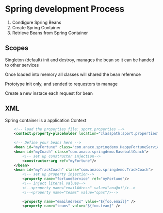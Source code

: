 # Spring development Process

1. Condigure Spring Beans
2. Create Spring Container
3. Retrieve Beans from Spring Container

## Scopes

Singleton (default)
	init and destroy, manages the bean so it can be handed to other services

Once loaded into memory all classes will shared the bean reference

Prototype
	init only, and sended to requestors to manage

Create a new instace each request for bean

## XML
Spring container is a application Context
````xml
	<!-- load the properties file: sport.properties -->
	<context:property-placeholder location="classpath:sport.properties"/>
	
    <!-- Define your beans here -->
    <bean id="myFortune" class="com.anaco.springdemo.HappyFortuneService">	</bean>
    <bean id="myCoach" class="com.anaco.springdemo.BaseballCoach">
		<!-- set up constructor injection-->
		<constructor-arg ref="myFortune"/>
	</bean>
	<bean id="myTrackCoach" class="com.anaco.springdemo.TrackCoach">	
		<!-- set up property injection-->
		<property name="fortuneService" ref="myFortune"/>
		<!-- inject literal values-->
		<!--<property name="emailAdress" value="ana@oi"/>-->
		<!--<property name="teams" value="opas"/>-->
		
		<property name="emailAdress" value="${foo.email}" />
		<property name="teams" value="${foo.team}" />
````
